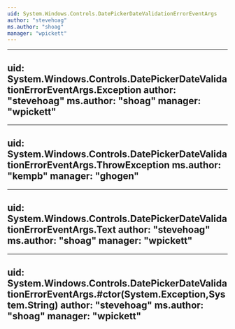 ```yaml
---
uid: System.Windows.Controls.DatePickerDateValidationErrorEventArgs
author: "stevehoag"
ms.author: "shoag"
manager: "wpickett"
---
```


---
uid: System.Windows.Controls.DatePickerDateValidationErrorEventArgs.Exception
author: "stevehoag"
ms.author: "shoag"
manager: "wpickett"
---

---
uid: System.Windows.Controls.DatePickerDateValidationErrorEventArgs.ThrowException
ms.author: "kempb"
manager: "ghogen"
---

---
uid: System.Windows.Controls.DatePickerDateValidationErrorEventArgs.Text
author: "stevehoag"
ms.author: "shoag"
manager: "wpickett"
---

---
uid: System.Windows.Controls.DatePickerDateValidationErrorEventArgs.#ctor(System.Exception,System.String)
author: "stevehoag"
ms.author: "shoag"
manager: "wpickett"
---
